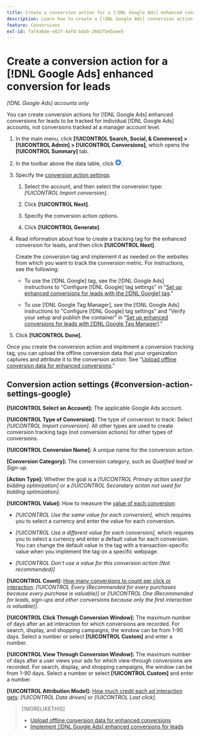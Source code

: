 ```yaml
---
title: Create a conversion action for a [!DNL Google Ads] enhanced conversion for leads
description: Learn how to create a [!DNL Google Ads] conversion action for an enhanced conversion for leads.
feature: Conversions
exl-id: faf4a6de-e82f-4afd-bda5-2602fb45aee5
---
```

# Create a conversion action for a [!DNL Google Ads] enhanced conversion for leads

*[!DNL Google Ads] accounts only*

You can create conversion actions for [!DNL Google Ads] enhanced conversions for leads to be tracked for individual [!DNL Google Ads] accounts, not conversions tracked at a manager account level.

1. In the main menu, click **[!UICONTROL Search, Social, & Commerce] > [!UICONTROL Admin] > [!UICONTROL Conversions]**, which opens the **[!UICONTROL Summary]** tab.

1. In the toolbar above the data table, click ![Create](/help/search-social-commerce/assets/add.png "Create").

1. Specify the [conversion action settings](#conversion-action-settings-google).

   1. Select the account, and then select the conversion type: *[!UICONTROL Import conversion]*.

   1. Click **[!UICONTROL Next]**.

   1. Specify the conversion action options.

   1. Click **[!UICONTROL Generate]**.

1. Read information about how to create a tracking tag for the enhanced conversion for leads, and then click **[!UICONTROL Next]**.

   Create the conversion tag and implement it as needed on the websites from which you want to track the conversion metric. For instructions, see the following:
   
   * To use the [!DNL Google] tag, see the [!DNL Google Ads] instructions to "Configure [!DNL Google] tag settings" in "[Set up enhanced conversions for leads with the [!DNL Google] tag](https://support.google.com/google-ads/answer/11347292)."
   
   * To use [!DNL Google Tag Manager], see the [!DNL Google Ads] instructions to "Configure [!DNL Google] tag settings" and "Verify your setup and publish the container" in "[Set up enhanced conversions for leads with [!DNL Google Tag Manager]](https://support.google.com/google-ads/answer/11021502?#configure)."

1. Click **[!UICONTROL Done].**

Once you create the conversion action and implement a conversion tracking tag, you can upload the offline conversion data that your organization captures and attribute it to the conversion action. See "[Upload offline conversion data for enhanced conversions](/help/search-social-commerce/admin/conversion-metrics/upload-data-offline-conversions.md)."

## Conversion action settings {#conversion-action-settings-google}

**[!UICONTROL Select an Account]:** The applicable Google Ads account.

**[!UICONTROL Type of Conversion]:** The type of conversion to track: Select *[!UICONTROL Import conversion]*. All other types are used to create conversion tracking tags (not conversion actions) for other types of conversions.

**[!UICONTROL Conversion Name]:** A unique name for the conversion action.

**\[Conversion Category\]:** The conversion category, such as *Qualified lead* or *Sign-up*.

**\[Action Type\]:** Whether the goal is a *[!UICONTROL Primary action used for bidding optimization]* or a *[!UICONTROL Secondary action not used for bidding optimization]*.

**[!UICONTROL Value]:** How to measure the [value of each conversion](https://support.google.com/google-ads/answer/13064207):

* *[!UICONTROL Use the same value for each conversion],* which requires you to select a currency and enter the value for each conversion.

* *[!UICONTROL Use a different value for each conversion],* which requires you to select a currency and enter a default value for each conversion. You can change the default value in the tag with a transaction-specific value when you implement the tag on a specific webpage.

* *[!UICONTROL Don't use a value for this conversion action (Not recommended)]*

**[!UICONTROL Count]:** [How many conversions to count per click or interaction](https://support.google.com/google-ads/answer/3438531): *[!UICONTROL Every (Recommended for every purchases because every purchase is valuable)]* or *[!UICONTROL One (Recommended for leads, sign-ups and other conversions because only the first interaction is valuable)]*.

**[!UICONTROL Click Through Conversion Window]:** The maximum number of days after an ad interaction for which conversions are recorded. For search, display, and shopping campaigns, the window can be from 1-90 days. Select a number or select **[!UICONTROL Custom]** and enter a number.

**[!UICONTROL View Through Conversion Window]:** The maximum number of days after a user views your ads for which view-through conversions are recorded. For search, display, and shopping campaigns, the window can be from 1-90 days. Select a number or select **[!UICONTROL Custom]** and enter a number.

**[!UICONTROL Attribution Model]:** [How much credit each ad interaction gets](https://support.google.com/google-ads/answer/6259715?sjid=8211249329930775138): *[!UICONTROL Data driven]* or *[!UICONTROL Last click]*.

>[!MORELIKETHIS]
>
>* [Upload offline conversion data for enhanced conversions](/help/search-social-commerce/admin/conversion-metrics/upload-data-offline-conversions.md)
>* [Implement [!DNL Google Ads] enhanced conversions for leads](/help/search-social-commerce/campaign-management/special-workflows/google-enhanced-conversions-leads.md)
